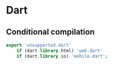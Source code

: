# Dart

## Conditional compilation

``` dart
export 'unsupported.dart'
    if (dart.library.html) 'web.dart'
    if (dart.library.io) 'mobile.dart';
```
